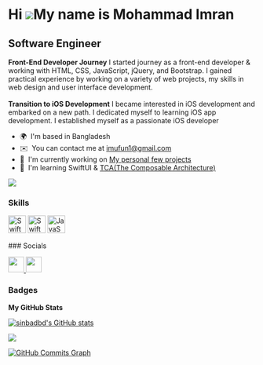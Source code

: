 Hi ![](https://user-images.githubusercontent.com/18350557/176309783-0785949b-9127-417c-8b55-ab5a4333674e.gif)My name is Mohammad Imran
======================================================================================================================================

Software Engineer
-----------------

<b>Front-End Developer Journey</b> I started journey as a front-end developer & working with HTML, CSS, JavaScript, jQuery, and Bootstrap. I gained practical experience by working on a variety of web projects, my skills in web design and user interface development. 
<br><br>
<b>Transition to iOS Development</b> I became interested in iOS development and embarked on a new path. I dedicated myself to learning iOS app development. I established myself as a passionate iOS developer

* 🌍  I'm based in Bangladesh
* ✉️  You can contact me at [imufun1@gmail.com](mailto:imufun1@gmail.com)
* 🚀  I'm currently working on [My personal few projects](http://imranbd.netlify.app/)
* 🧠  I'm learning SwiftUI & <a href="https://github.com/pointfreeco/swift-composable-architecture" target="_blank" rel="noreferrer">TCA(The Composable Architecture)</a>
<!--* 🖥️  See my portfolio at [Imran Portfolio](http://imranbd.netlify.app/)-->

<a href="https://www.github.com/sinbadbd" target="_blank" rel="noreferrer"><img
src="https://img.shields.io/github/followers/sinbadbd?logo=github&style=for-the-badge&color=0891b2&labelColor=1c1917" /></a>

### Skills


<p align="left">
<a href="https://developer.apple.com/swift/" target="_blank" rel="noreferrer">
<img src="https://raw.githubusercontent.com/danielcranney/readme-generator/main/public/icons/skills/swift-colored.svg" width="36" height="36" alt="Swift" /></a>
<a href="https://developer.apple.com/swift/" target="_blank" rel="noreferrer">
<img src="https://developer.apple.com/assets/elements/icons/swiftui/swiftui-96x96_2x.png" width="36" height="36" alt="Swift" /></a>
<a href="https://developer.mozilla.org/en-US/docs/Web/JavaScript" target="_blank" rel="noreferrer"><img src="https://raw.githubusercontent.com/danielcranney/readme-generator/main/public/icons/skills/javascript-colored.svg" width="36" height="36" alt="JavaScript" /></a>
</p>
### Socials

<p align="left"> <a href="https://www.github.com/sinbadbd" target="_blank" rel="noreferrer"> <picture> <source media="(prefers-color-scheme: dark)" srcset="https://raw.githubusercontent.com/danielcranney/readme-generator/main/public/icons/socials/github-dark.svg" /> <source media="(prefers-color-scheme: light)" srcset="https://raw.githubusercontent.com/danielcranney/readme-generator/main/public/icons/socials/github.svg" /> <img src="https://raw.githubusercontent.com/danielcranney/readme-generator/main/public/icons/socials/github.svg" width="32" height="32" /> </picture> </a> <a href="https://www.linkedin.com/in/mohammad-imran-mia" target="_blank" rel="noreferrer"> <picture> <source media="(prefers-color-scheme: dark)" srcset="https://raw.githubusercontent.com/danielcranney/readme-generator/main/public/icons/socials/linkedin-dark.svg" /> <source media="(prefers-color-scheme: light)" srcset="https://raw.githubusercontent.com/danielcranney/readme-generator/main/public/icons/socials/linkedin.svg" /> <img src="https://raw.githubusercontent.com/danielcranney/readme-generator/main/public/icons/socials/linkedin.svg" width="32" height="32" /> </picture> </a></p>

### Badges

<b>My GitHub Stats</b>

<a href="http://www.github.com/sinbadbd"><img src="https://github-readme-stats.vercel.app/api?username=sinbadbd&show_icons=true&hide=&count_private=true&title_color=0891b2&text_color=ffffff&icon_color=0891b2&bg_color=1c1917&hide_border=true&show_icons=true" alt="sinbadbd's GitHub stats" /></a>

<a href="http://www.github.com/sinbadbd"><img src="https://github-readme-streak-stats.herokuapp.com/?user=sinbadbd&stroke=ffffff&background=1c1917&ring=0891b2&fire=0891b2&currStreakNum=ffffff&currStreakLabel=0891b2&sideNums=ffffff&sideLabels=ffffff&dates=ffffff&hide_border=true" /></a>

<a href="http://www.github.com/sinbadbd"><img src="https://github-readme-activity-graph.cyclic.app/graph?username=sinbadbd&bg_color=1c1917&color=ffffff&line=0891b2&point=ffffff&area_color=1c1917&area=true&hide_border=true&custom_title=GitHub%20Commits%20Graph" alt="GitHub Commits Graph" /></a>
